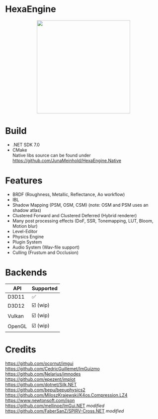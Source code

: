 # HexaEngine
<p align="center">
  <img width="300" height="300" src="https://raw.githubusercontent.com/JunaMeinhold/HexaEngine/master/icon.png">
</p>

# Build
- .NET SDK 7.0
- CMake<br/>
Native libs source can be found under https://github.com/JunaMeinhold/HexaEngine.Native

# Features
- BRDF (Roughness, Metallic, Reflectance, Ao workflow)
- IBL
- Shadow Mapping (PSM, OSM, CSM) (note: OSM and PSM uses an shadow atlas)
- Clustered Forward and Clustered Deferred (Hybrid renderer)
- Many post processing effects (DoF, SSR, Tonemapping, LUT, Bloom, Motion blur)
- Level-Editor
- Physics Engine
- Plugin System
- Audio System (Wav-file support)
- Culling (Frustum and Occlusion)


# Backends
| API     | Supported          |
| ------- | ------------------ |
| D3D11   | :white_check_mark: |
| D3D12   | :ballot_box_with_check: (wip) |
| Vulkan  | :ballot_box_with_check: (wip) |
| OpenGL  | :ballot_box_with_check: (wip) |

# Credits
https://github.com/ocornut/imgui  
https://github.com/CedricGuillemet/ImGuizmo  
https://github.com/Nelarius/imnodes  
https://github.com/epezent/implot  
https://github.com/dotnet/Silk.NET  
https://github.com/bepu/bepuphysics2  
https://github.com/MiloszKrajewski/K4os.Compression.LZ4  
https://www.newtonsoft.com/json  
https://github.com/mellinoe/ImGui.NET *modified*  
https://github.com/FaberSanZ/SPIRV-Cross.NET *modified*  
